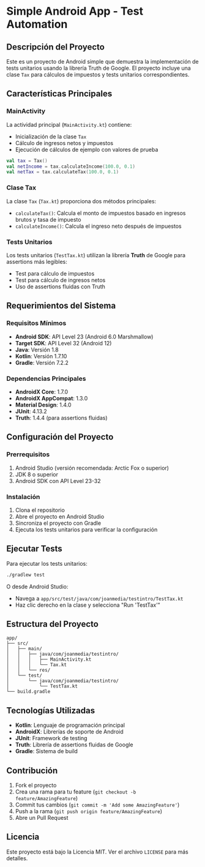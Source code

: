 # Simple Android App - Test Automation

## Descripción del Proyecto

Este es un proyecto de Android simple que demuestra la implementación de tests unitarios usando la librería Truth de Google. El proyecto incluye una clase `Tax` para cálculos de impuestos y tests unitarios correspondientes.

## Características Principales

### MainActivity
La actividad principal (`MainActivity.kt`) contiene:
- Inicialización de la clase `Tax`
- Cálculo de ingresos netos y impuestos
- Ejecución de cálculos de ejemplo con valores de prueba

```kotlin
val tax = Tax()
val netIncome = tax.calculateIncome(100.0, 0.1)
val netTax = tax.calculateTax(100.0, 0.1)
```

### Clase Tax
La clase `Tax` (`Tax.kt`) proporciona dos métodos principales:
- `calculateTax()`: Calcula el monto de impuestos basado en ingresos brutos y tasa de impuesto
- `calculateIncome()`: Calcula el ingreso neto después de impuestos

### Tests Unitarios
Los tests unitarios (`TestTax.kt`) utilizan la librería **Truth** de Google para assertions más legibles:
- Test para cálculo de impuestos
- Test para cálculo de ingresos netos
- Uso de assertions fluidas con Truth

## Requerimientos del Sistema

### Requisitos Mínimos
- **Android SDK**: API Level 23 (Android 6.0 Marshmallow)
- **Target SDK**: API Level 32 (Android 12)
- **Java**: Versión 1.8
- **Kotlin**: Versión 1.7.10
- **Gradle**: Versión 7.2.2

### Dependencias Principales
- **AndroidX Core**: 1.7.0
- **AndroidX AppCompat**: 1.3.0
- **Material Design**: 1.4.0
- **JUnit**: 4.13.2
- **Truth**: 1.4.4 (para assertions fluidas)

## Configuración del Proyecto

### Prerrequisitos
1. Android Studio (versión recomendada: Arctic Fox o superior)
2. JDK 8 o superior
3. Android SDK con API Level 23-32

### Instalación
1. Clona el repositorio
2. Abre el proyecto en Android Studio
3. Sincroniza el proyecto con Gradle
4. Ejecuta los tests unitarios para verificar la configuración

## Ejecutar Tests

Para ejecutar los tests unitarios:
```bash
./gradlew test
```

O desde Android Studio:
- Navega a `app/src/test/java/com/joanmedia/testintro/TestTax.kt`
- Haz clic derecho en la clase y selecciona "Run 'TestTax'"

## Estructura del Proyecto

```
app/
├── src/
│   ├── main/
│   │   ├── java/com/joanmedia/testintro/
│   │   │   ├── MainActivity.kt
│   │   │   └── Tax.kt
│   │   └── res/
│   └── test/
│       └── java/com/joanmedia/testintro/
│           └── TestTax.kt
└── build.gradle
```

## Tecnologías Utilizadas

- **Kotlin**: Lenguaje de programación principal
- **AndroidX**: Librerías de soporte de Android
- **JUnit**: Framework de testing
- **Truth**: Librería de assertions fluidas de Google
- **Gradle**: Sistema de build

## Contribución

1. Fork el proyecto
2. Crea una rama para tu feature (`git checkout -b feature/AmazingFeature`)
3. Commit tus cambios (`git commit -m 'Add some AmazingFeature'`)
4. Push a la rama (`git push origin feature/AmazingFeature`)
5. Abre un Pull Request

## Licencia

Este proyecto está bajo la Licencia MIT. Ver el archivo `LICENSE` para más detalles.
